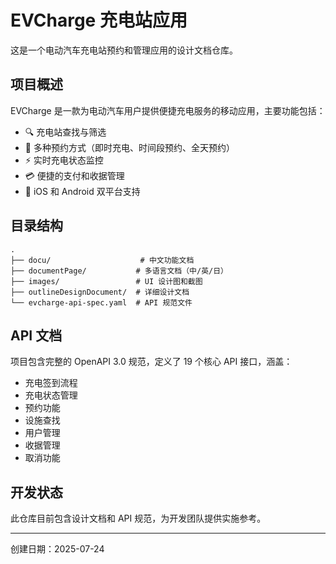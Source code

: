 # EVCharge 充电站应用

这是一个电动汽车充电站预约和管理应用的设计文档仓库。

## 项目概述

EVCharge 是一款为电动汽车用户提供便捷充电服务的移动应用，主要功能包括：

- 🔍 充电站查找与筛选
- 📅 多种预约方式（即时充电、时间段预约、全天预约）
- ⚡ 实时充电状态监控
- 💳 便捷的支付和收据管理
- 📱 iOS 和 Android 双平台支持

## 目录结构

```
.
├── docu/                    # 中文功能文档
├── documentPage/           # 多语言文档（中/英/日）
├── images/                 # UI 设计图和截图
├── outlineDesignDocument/  # 详细设计文档
└── evcharge-api-spec.yaml  # API 规范文件
```

## API 文档

项目包含完整的 OpenAPI 3.0 规范，定义了 19 个核心 API 接口，涵盖：
- 充电签到流程
- 充电状态管理
- 预约功能
- 设施查找
- 用户管理
- 收据管理
- 取消功能

## 开发状态

此仓库目前包含设计文档和 API 规范，为开发团队提供实施参考。

---

创建日期：2025-07-24